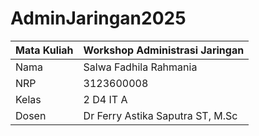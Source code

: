 # AdminJaringan2025

| Mata Kuliah | Workshop Administrasi Jaringan  |
|----------|----------|
| Nama   | Salwa Fadhila Rahmania  | 
| NRP   | 3123600008   | 
| Kelas   | 2 D4 IT A   | 
| Dosen   | Dr Ferry Astika Saputra ST, M.Sc   | 

